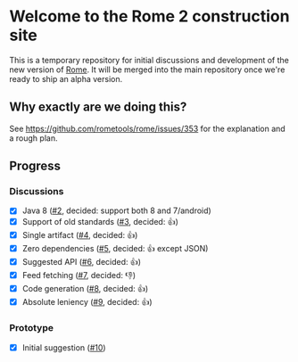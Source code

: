 # Welcome to the Rome 2 construction site

This is a temporary repository for initial discussions and development of the new version of [Rome](https://github.com/rometools/rome). It will be merged into the main repository once we're ready to ship an alpha version.


## Why exactly are we doing this?
See https://github.com/rometools/rome/issues/353 for the explanation and a rough plan.

## Progress

### Discussions
 - [x] Java 8 ([#2](https://github.com/rometools/rome2/issues/2), decided: support both 8 and 7/android)
 - [x] Support of old standards ([#3](https://github.com/rometools/rome2/issues/3), decided: :+1:) 
 - [x] Single artifact ([#4](https://github.com/rometools/rome2/issues/4), decided: :+1:)
 - [x] Zero dependencies ([#5](https://github.com/rometools/rome2/issues/5), decided: :+1: except JSON)
 - [x] Suggested API ([#6](https://github.com/rometools/rome2/issues/6), decided: :+1:)
 - [x] Feed fetching ([#7](https://github.com/rometools/rome2/issues/7), decided: :-1:)
 - [x] Code generation ([#8](https://github.com/rometools/rome2/issues/8), decided: :+1:)
 - [x] Absolute leniency ([#9](https://github.com/rometools/rome2/issues/9), decided: :+1:)

### Prototype
 - [x] Initial suggestion ([#10](https://github.com/rometools/rome2/issues/10))
